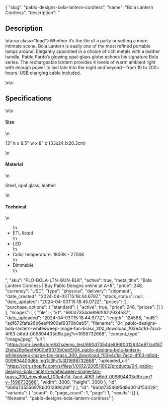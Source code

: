{
  "slug": "pablo-designs-bola-lantern-cordless",
  "name": "Bola Lantern Cordless",
  "description": "<h2>Description</h2>\n<!-- split -->\n<p class=\"lead\">Whether it’s the life of a party or setting a more intimate scene, Bola Lantern is easily one of the most refined portable lamps around. Elegantly appointed in a choice of rich metals with a leather handle, Pablo Pardo’s glowing opal-glass globe echoes his signature Bola series. The rechargeable lantern provides 4 levels of warm ambient light with enough power to last late into the night and beyond—from 10 to 200+ hours. USB charging cable included.  </p>\n<!-- split -->\n<h2>Specifications</h2>\n<!-- split -->\n<h4>Size</h4>\n<p>13\" h x 9.5\" w x 8\" d (33x24.1x20.3cm)</p>\n<h4>Material</h4>\n<p>Steel, opal glass, leather</p>\n<h4>Technical</h4>\n<ul>\n<li>ETL listed</li>\n<li>LED</li>\n<li>Color temperature: 1800K - 2700K</li>\n<li>Dimmable</li>\n</ul>",
  "sku": "PLO-BOLA-LTN-GUN-BLK",
  "active": true,
  "meta_title": "Bola Lantern Cordless | Buy Pablo Designs online at A+R",
  "price": 248,
  "currency": "USD",
  "type": "physical",
  "delivery": "shipment",
  "date_created": "2024-04-03T15:18:44.678Z",
  "stock_status": null,
  "date_updated": "2024-04-03T15:18:45.072Z",
  "prices": [],
  "purchase_options": {
    "standard": {
      "active": true,
      "price": 248,
      "prices": []
    }
  },
  "images": [
    {
      "file": {
        "id": "660d7354de896f0012634e87",
        "date_uploaded": "2024-04-03T15:18:44.977Z",
        "length": 124588,
        "md5": "adf672fafa26b6eef4900ef9370b0eb5",
        "filename": "04_pablo-designs-bola-lantern-whitesweep-image-tan-brass_300_download_f03e4c1d-7acd-4f63-b6dd-009894403d6b.jpg?v=1698732668",
        "content_type": "image/jpeg",
        "url": "https://cdn.swell.store/b2sdemo_test/660d7354de896f0012634e87/adf672fafa26b6eef4900ef9370b0eb5/04_pablo-designs-bola-lantern-whitesweep-image-tan-brass_300_download_f03e4c1d-7acd-4f63-b6dd-009894403d6b.jpg%3Fv%3D1698732668",
        "uploaded_url": "https://cdn.shopify.com/s/files/1/0012/2005/1002/products/04_pablo-designs-bola-lantern-whitesweep-image-tan-brass_300_download_f03e4c1d-7acd-4f63-b6dd-009894403d6b.jpg?v=1698732668",
        "width": 3000,
        "height": 3000
      },
      "id": "660d735556978b001299026f"
    }
  ],
  "id": "660d7354695d9d0013f53428",
  "variants": {
    "count": 0,
    "page_count": 1,
    "page": 1,
    "results": []
  },
  "filename": "pablo-designs-bola-lantern-cordless"
}